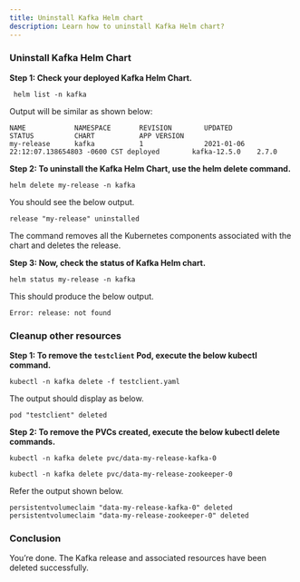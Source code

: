 ```yaml
---
title: Uninstall Kafka Helm chart 
description: Learn how to uninstall Kafka Helm chart?
---
```


### Uninstall Kafka Helm Chart

**Step 1: Check your deployed Kafka Helm Chart.**

```execute
 helm list -n kafka
```

Output will be similar as shown below:

```output
NAME            NAMESPACE       REVISION        UPDATED                                 STATUS          CHART           APP VERSION
my-release      kafka           1               2021-01-06 22:12:07.138654803 -0600 CST deployed        kafka-12.5.0    2.7.0
```

**Step 2: To uninstall the Kafka Helm Chart, use the helm delete command.**

```execute
helm delete my-release -n kafka
```

You should see the below output.

```output
release "my-release" uninstalled
```

The command removes all the Kubernetes components associated with the chart and deletes the release.

**Step 3: Now, check the status of Kafka Helm chart.**

```execute
helm status my-release -n kafka
```

This should produce the below output.

```
Error: release: not found
```

### Cleanup other resources

**Step 1: To remove the `testclient` Pod, execute the below kubectl command.**

```execute
kubectl -n kafka delete -f testclient.yaml
```

The output should display as below.

```output
pod "testclient" deleted
```

**Step 2: To remove the PVCs created, execute the below kubectl delete commands.**

```execute
kubectl -n kafka delete pvc/data-my-release-kafka-0
```

```execute
kubectl -n kafka delete pvc/data-my-release-zookeeper-0
```

Refer the output shown below.

```output
persistentvolumeclaim "data-my-release-kafka-0" deleted
persistentvolumeclaim "data-my-release-zookeeper-0" deleted
```

### Conclusion

You’re done. The Kafka release and associated resources have been deleted successfully.